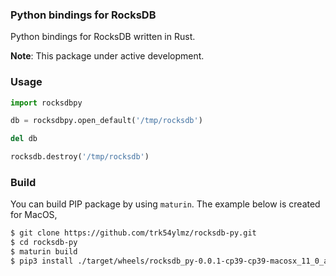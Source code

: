 ### Python bindings for RocksDB

Python bindings for RocksDB written in Rust.

**Note**: This package under active development.

### Usage

```python
import rocksdbpy

db = rocksdbpy.open_default('/tmp/rocksdb')

del db

rocksdb.destroy('/tmp/rocksdb')
```

### Build

You can build PIP package by using `maturin`. The example below is created for MacOS,

```bash
$ git clone https://github.com/trk54ylmz/rocksdb-py.git
$ cd rocksdb-py
$ maturin build
$ pip3 install ./target/wheels/rocksdb_py-0.0.1-cp39-cp39-macosx_11_0_arm64.whl
```
